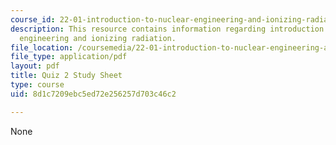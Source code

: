 ```yaml
---
course_id: 22-01-introduction-to-nuclear-engineering-and-ionizing-radiation-fall-2015
description: This resource contains information regarding introduction to nuclear
  engineering and ionizing radiation.
file_location: /coursemedia/22-01-introduction-to-nuclear-engineering-and-ionizing-radiation-fall-2015/8d1c7209ebc5ed72e256257d703c46c2_MIT22_01F15_quiz2study.pdf
file_type: application/pdf
layout: pdf
title: Quiz 2 Study Sheet
type: course
uid: 8d1c7209ebc5ed72e256257d703c46c2

---
```

None